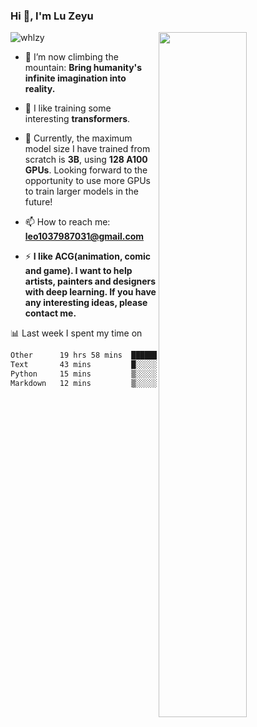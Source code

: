 ### Hi 👋, I'm Lu Zeyu

<img src="https://komarev.com/ghpvc/?username=whlzy&label=Profile%20views&color=0e75b6&style=flat" alt="whlzy" />
<img align="right" width="53%" src="https://github-readme-stats.vercel.app/api?username=whlzy&show_icons=true">

- 🔭 I’m now climbing the mountain: **Bring humanity's infinite imagination into reality.**

- 🌄 I like training some interesting **transformers**.

- 🌠 Currently, the maximum model size I have trained from scratch is **3B**, using **128 A100 GPUs**. Looking forward to the opportunity to use more GPUs to train larger models in the future!

- 📫 How to reach me: **leo1037987031@gmail.com**

- ⚡ **I like ACG(animation, comic and game). I want to help artists, painters and designers with deep learning. If you have any interesting ideas, please contact me.**

📊 Last week I spent my time on

<!--START_SECTION:waka-->

```txt
Other      19 hrs 58 mins  ███████████████████████▓░   94.29 %
Text       43 mins         █░░░░░░░░░░░░░░░░░░░░░░░░   03.46 %
Python     15 mins         ▒░░░░░░░░░░░░░░░░░░░░░░░░   01.25 %
Markdown   12 mins         ▒░░░░░░░░░░░░░░░░░░░░░░░░   01.00 %
```

<!--END_SECTION:waka-->

